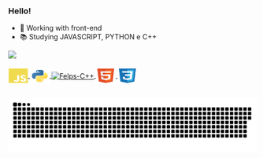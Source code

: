 ### Hello!

- 💼 Working with front-end
- 📚 Studying JAVASCRIPT, PYTHON e C++

<div>
  <a href="https://github.com/felpszadaa">
  <img height="180em" src="https://github-readme-stats.vercel.app/api/top-langs/?username=felpszadaa&layout=compact&langs_count=7&theme=dark"/>
</div>
  
 <div style="display: inline_block"><br>
    <img align="center" alt="Felps-Js" height="30" width="40" src="https://raw.githubusercontent.com/devicons/devicon/master/icons/javascript/javascript-plain.svg">
    <img align="center" alt="Felps-Py" height="30" width="40" src="https://raw.githubusercontent.com/devicons/devicon/master/icons/python/python-original.svg">
   <img align="center" alt="Felps-C++" height="30" width="40" src="https://raw.githubusercontent.com/devicons/devicon/master/icons/cpp/cpp-plain.svg"> 
    <img align="center" alt="Felps-HTML" height="30" width="40" src="https://raw.githubusercontent.com/devicons/devicon/master/icons/html5/html5-original.svg">
    <img align="center" alt="Felps-CSS" height="30" width="40" src="https://raw.githubusercontent.com/devicons/devicon/master/icons/css3/css3-original.svg">
 </div>
  
##
  
   ![Snake animation](https://github.com/felpszadaa/felpszadaa/blob/output/github-contribution-grid-snake.svg)
